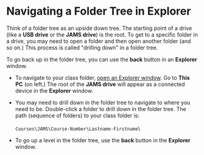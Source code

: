 # Navigating a Folder Tree in Explorer

Think of a folder tree as an upside down tree. The starting point of a drive (like a **USB drive** or the **JAMS drive**) is the root. To get to a specific folder in a drive, you may need to open a folder and then open another folder (and so on.) This process is called "drilling down" in a folder tree.

To go back up in the folder tree, you can use the **back** button in an **Explorer** window.

* To navigate to your class folder, [open an Explorer window](opening-multiple-explorer-windows.md). Go to **This PC** (on left.) The root of the **JAMS drive** will appear as a connected device in the **Explorer** window.
* You may need to drill down in the folder tree to navigate to where you need to be. Double-click a folder to drill down in the folder tree. The path (sequence of folders) to your class folder is: \
  \
  `Courses\JAMS\Course-Number\Lastname-Firstname`\

* To go up a level in the folder tree, use the **back** button in the **Explorer** window.

